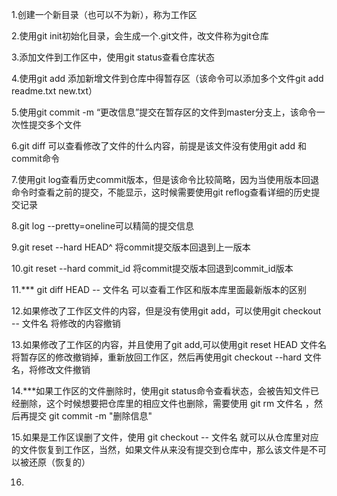 1.创建一个新目录（也可以不为新），称为工作区

2.使用git init初始化目录，会生成一个.git文件，改文件称为git仓库

3.添加文件到工作区中，使用git status查看仓库状态

4.使用git add 添加新增文件到仓库中得暂存区（该命令可以添加多个文件git add readme.txt new.txt）

5.使用git commit -m “更改信息”提交在暂存区的文件到master分支上，该命令一次性提交多个文件

6.git diff 可以查看修改了文件的什么内容，前提是该文件没有使用git add 和commit命令

7.使用git log查看历史commit版本，但是该命令比较简略，因为当使用版本回退命令时查看之前的提交，不能显示，这时候需要使用git reflog查看详细的历史提交记录

8.git log  --pretty=oneline可以精简的提交信息

9.git reset --hard HEAD^ 将commit提交版本回退到上一版本

10.git reset --hard commit_id 将commit提交版本回退到commit_id版本

11.*** git diff HEAD -- 文件名 可以查看工作区和版本库里面最新版本的区别

12.如果修改了工作区文件的内容，但是没有使用git add，可以使用git checkout -- 文件名   将修改的内容撤销

13.如果修改了工作区的内容，并且使用了git add,可以使用git reset HEAD 文件名  将暂存区的修改撤销掉，重新放回工作区，然后再使用git checkout --hard 文件名，将修改文件撤销

14.***如果工作区的文件删除时，使用git status命令查看状态，会被告知文件已经删除，这个时候想要把仓库里的相应文件也删除，需要使用 git rm 文件名 ，然后再提交 git commit -m "删除信息"

15.如果是工作区误删了文件，使用 git checkout -- 文件名 就可以从仓库里对应的文件恢复到工作区，当然，如果文件从来没有提交到仓库中，那么该文件是不可以被还原（恢复的）

16.



